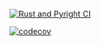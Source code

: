 [![Rust and Pyright CI](https://github.com/Datadote/test_ci4/actions/workflows/rust_pyright.yml/badge.svg?branch=master)](https://github.com/Datadote/test_ci4/actions/workflows/rust_pyright.yml)

[![codecov](https://codecov.io/github/Datadote/test_ci4/graph/badge.svg?token=UQ735RZ644)](https://codecov.io/github/Datadote/test_ci4)
